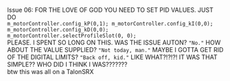 Issue 06: FOR THE LOVE OF GOD YOU NEED TO SET PID VALUES. JUST DO <br> `m_motorController.config_kP(0,1); m_motorController.config_kI(0,0); m_motorController.config_kD(0,0); m_motorController.selectProfileSlot(0, 0);` <br> PLEASE. I SPENT SO LONG ON THIS. WAS THE ISSUE AUTON? `"No."` HOW ABOUT THE VALUE SUPPLIED? `"Not today, man."` MAYBE I GOTTA GET RID OF THE DIGITAL LIMITS? `"Back off, kid."` LIKE WHAT?!?!?! IT WAS THAT SIMPLE?? WHO DID I THINK I WAS??????? <br> btw this was all on a TalonSRX 